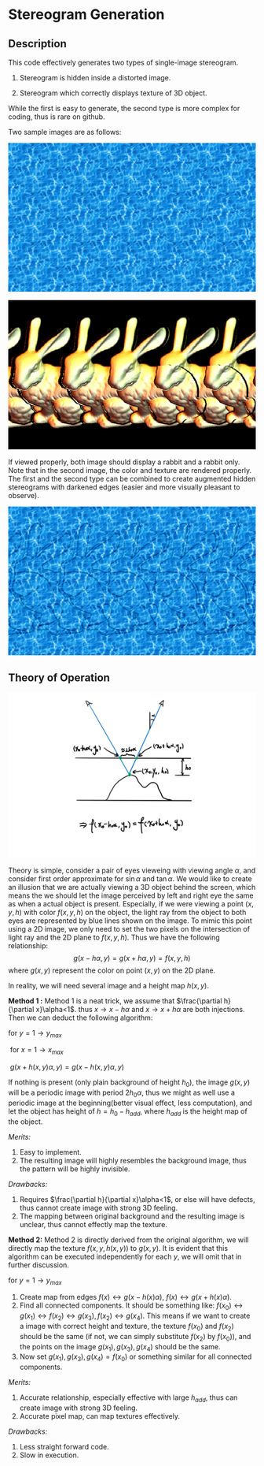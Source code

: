 # Stereogram Generation

## Description

This code effectively generates two types of single-image stereogram.

1. Stereogram is hidden inside a distorted image.

2. Stereogram which correctly displays texture of 3D object.

While the first is easy to generate, the second type is more complex for coding, thus is rare on github.

Two sample images are as follows:

![type1](https://raw.githubusercontent.com/wjxway/image-storage/master/stereogram1.png)

![type2](https://raw.githubusercontent.com/wjxway/image-storage/master/stereogram2.png)

If viewed properly, both image should display a rabbit and a rabbit only. Note that in the second image, the color and texture are rendered properly. The first and the second type can be combined to create augmented hidden stereograms with darkened edges (easier and more visually pleasant to observe).

![combined](https://raw.githubusercontent.com/wjxway/image-storage/master/stereogram3.png)

## Theory of Operation

![combined](https://raw.githubusercontent.com/wjxway/image-storage/master/stereogramillus.png)

Theory is simple, consider a pair of eyes vieweing with viewing angle $\alpha$, and consider first order approximate for $\sin\alpha$ and $\tan\alpha$. We would like to create an illusion that we are actually viewing a 3D object behind the screen, which means the we should let the image perceived by left and right eye the same as when a actual object is present. Especially, if we were viewing a point $(x,y,h)$ with color $f(x,y,h)$ on the object, the light ray from the object to both eyes are represented by blue lines shown on the image. To mimic this point using a 2D image, we only need to set the two pixels on the intersection of light ray and the 2D plane to $f(x,y,h)$. Thus we have the following relationship:
$$
g(x-h\alpha,y)=g(x+h\alpha,y)=f(x,y,h)
$$
where $g(x,y)$ represent the color on point $(x,y)$ on the 2D plane.



In reality, we will need several image and a height map $h(x,y)$.

**Method 1 :** Method 1 is a neat trick, we assume that $\frac{\partial h}{\partial x}\alpha<1$. thus $x\to x-h\alpha$ and $x\to x+h\alpha$ are both injections. Then we can deduct the following algorithm:

for $y=1\to y_{max}$

​	for $x=1\to x_{max}$

​		$g(x+h(x,y) \alpha,y)=g(x-h(x,y)\alpha,y)$

If nothing is present (only plain background of height $h_0$), the image $g(x,y)$ will be a periodic image with period $2h_0\alpha$, thus we might as well use a periodic image at the beginning(better visual effect, less computation), and let the object has height of $h=h_0-h_{add}$, where $h_{add}$ is the height map of the object.

*Merits:*

1. Easy to implement.
2. The resulting image will highly resembles the background image, thus the pattern will be highly invisible.

*Drawbacks:*

1. Requires $\frac{\partial h}{\partial x}\alpha<1$, or else will have defects, thus cannot create image with strong 3D feeling.
2. The mapping between original background and the resulting image is unclear, thus cannot effectly map the texture.



**Method 2:** Method 2 is directly derived from the original algorithm, we will directly map the texture $f(x,y,h(x,y))$ to $g(x,y)$. It is evident that this algorithm can be executed independently for each $y$, we will omit that in further discussion.

for $y=1\to y_{max}$

1. Create map from edges $f(x)\leftrightarrow g(x-h(x)\alpha)$, $f(x)\leftrightarrow g(x+h(x)\alpha)$.
2. Find all connected components. It should be something like: $f(x_0)\leftrightarrow g(x_1)\leftrightarrow f(x_2)\leftrightarrow g(x_3), f(x_2)\leftrightarrow g(x_4)$. This means if we want to create a image with correct height and texture, the texture $f(x_0)$ and $f(x_2)$ should be the same (if not, we can simply substitute $f(x_2)$ by $f(x_0)$), and the points on the image $g(x_1), g(x_3),g(x_4)$ should be the same.
3.  Now set $g(x_1), g(x_3),g(x_4)=f(x_0)$ or something similar for all connected components.

*Merits:*

1. Accurate relationship, especially effective with large $h_{add}$, thus can create image with strong 3D feeling.
2. Accurate pixel map, can map textures effectively. 

*Drawbacks:*

1. Less straight forward code.
2. Slow in execution.